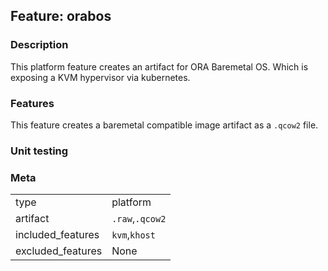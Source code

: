 ## Feature: orabos
### Description
<website-feature>
This platform feature creates an artifact for ORA Baremetal OS. Which is exposing a KVM hypervisor via kubernetes.
</website-feature>

### Features
This feature creates a baremetal compatible image artifact as a `.qcow2` file.

### Unit testing

### Meta
|||
|---|---|
|type|platform|
|artifact|`.raw`,`.qcow2`|
|included_features|`kvm`,`khost`|
|excluded_features|None|
